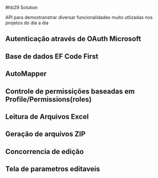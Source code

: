 #hb29 Solution

API para demostranstrar diversar funcionalidades muito utlizadas nos projetos do dia a dia

## Autenticação através de OAuth Microsoft

## Base de dados EF Code First

## AutoMapper

## Controle de permissições baseadas em Profile/Permissions(roles)

## Leitura de Arquivos Excel

## Geração de arquivos ZIP

## Concorrencia de edição

## Tela de parametros editaveis